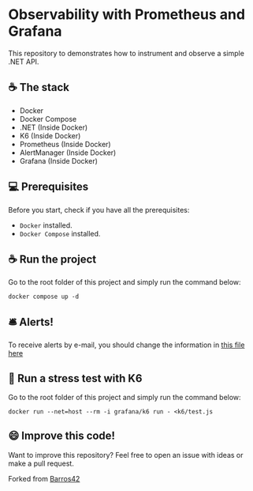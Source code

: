 
# Observability with Prometheus and Grafana

This repository to demonstrates how to instrument and observe a simple .NET API.

## ☕ The stack
- Docker
- Docker Compose
- .NET (Inside Docker)
- K6 (Inside Docker)
- Prometheus (Inside Docker)
- AlertManager (Inside Docker)
- Grafana (Inside Docker)


## 💻  Prerequisites

Before you start, check if you have all the prerequisites:

-   `Docker` installed.
-   `Docker Compose` installed.

## ☕ Run the project

Go to the root folder of this project and simply run the command below:

`docker compose up -d`

## 🛎️  Alerts!

To receive alerts by e-mail, you should change the information in [this file here](https://github.com/bizzome/Prometheus---DotNet---Grafana/blob/master/alertmanager/alertmanager.yml)

## 🚀 Run a stress test with K6

Go to the root folder of this project and simply run the command below:

`docker run --net=host --rm -i grafana/k6 run - <k6/test.js`


## 😄 Improve this code!
Want to improve this repository? Feel free to open an issue with ideas or make a pull request.

Forked from [Barros42](https://github.com/Barros42/Prometheus-DotNet-Grafana)
